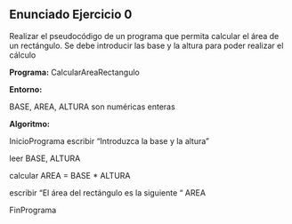 ## Enunciado Ejercicio 0
Realizar el pseudocódigo de un programa que permita calcular el área de un rectángulo. Se debe introducir las base y la altura para poder realizar el cálculo


**Programa:** CalcularAreaRectangulo

**Entorno:**

BASE, AREA, ALTURA son numéricas enteras

**Algoritmo:**

InicioPrograma
  escribir “Introduzca la base y la altura”

  leer BASE, ALTURA

  calcular AREA = BASE * ALTURA

  escribir “El área del rectángulo es la siguiente “ AREA

FinPrograma
